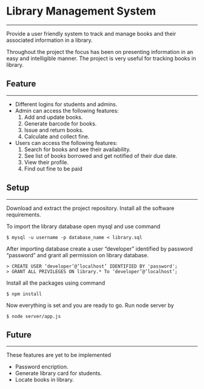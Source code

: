 # Library Management System
***
Provide a user friendly system to track and manage books and their associated information in a library.

Throughout the project the focus has been on presenting information in an easy and intelligible manner. The project is very useful for tracking books in library.

## Feature
***
* Different logins for students and admins.
* Admin can access the following features:
	1. Add and update books.
	2. Generate barcode for books.
	3. Issue and return books.
	4. Calculate and collect fine.
* Users can access the following features:
	1. Search for books and see their availability.
	2. See list of books borrowed and get notified of their due date.
	3. View their profile.
	4. Find out fine to be paid

## Setup
***
Download and extract the project repository. Install all the software requirements.

To import the library database open mysql and use command

    $ mysql -u username -p database_name < library.sql
After importing database create a user “developer” identified by password “password” and grant all permission on library database.

    > CREATE USER ‘developer’@’localhost’ IDENTIFIED BY 'password';
    > GRANT ALL PRIVILEGES ON library.* To ‘developer’@’localhost’;
Install all the packages using command

    $ npm install
Now everything is set and you are ready to go. Run node server by

    $ node server/app.js

## Future
***
These features are yet to be implemented

* Password encription.
* Generate library card for students.
* Locate books in library.

